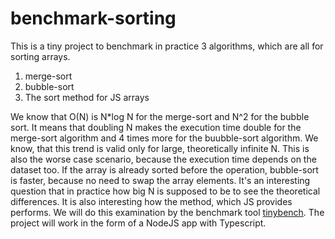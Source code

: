 # benchmark-sorting

This is a tiny project to benchmark in practice 3 algorithms, which are all for sorting arrays.

1. merge-sort
2. bubble-sort
3. The sort method for JS arrays

We know that O(N) is N*log N for the merge-sort and N^2 for the bubble sort. It means that doubling N makes the execution time double for the merge-sort algorithm and 4 times more for the buubble-sort algorithm. We know, that
this trend is valid only for large, theoretically infinite N. This is also the worse case scenario, because the execution time depends on the dataset too. If the array is already sorted before the operation, bubble-sort is faster, because no need to swap the array elements.
It's an interesting question that in practice how big N is supposed to be to see the theoretical differences. It is
also interesting how the method, which JS provides performs. We will do this examination by the benchmark tool [tinybench](https://github.com/tinylibs/tinybench). The project will work in the form of a NodeJS app with Typescript.